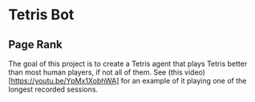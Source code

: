 # Tetris Bot

## Page Rank
The goal of this project is to create a Tetris agent that plays Tetris better than most human players, if not all of them. See (this video)[https://youtu.be/YpMx1XobhWA] for an example of it playing one of the longest recorded sessions.
